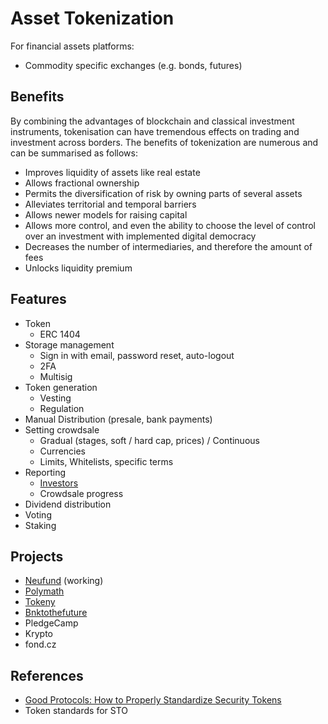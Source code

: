 # Asset Tokenization

For financial assets platforms:

* Commodity specific exchanges \(e.g. bonds, futures\)

## Benefits

By combining the advantages of blockchain and classical investment instruments, tokenisation can have tremendous effects on trading and investment across borders. The benefits of tokenization are numerous and can be summarised as follows:

* Improves liquidity of assets like real estate
* Allows fractional ownership
* Permits the diversification of risk by owning parts of several assets
* Alleviates territorial and temporal barriers
* Allows newer models for raising capital
* Allows more control, and even the ability to choose the level of control over an investment with implemented digital democracy
* Decreases the number of intermediaries, and therefore the amount of fees
* Unlocks liquidity premium

## Features

* Token
  * ERC 1404
* Storage management
  * Sign in with email, password reset, auto-logout
  * 2FA
  * Multisig
* Token generation
  * Vesting
  * Regulation
* Manual Distribution \(presale, bank payments\)
* Setting crowdsale
  * Gradual \(stages, soft / hard cap, prices\) / Continuous
  * Currencies
  * Limits, Whitelists, specific terms
* Reporting
  * [Investors](https://wiki.crowdfunding3.com/docs/~/edit/drafts/-LRSJeVLZO2J0m9vVJ9J/fund-management-app-wip/admin-panel)
  * Crowdsale progress
* Dividend distribution
* Voting
* Staking

## Projects

* [Neufund](https://neufund.org/) \(working\)
* [Polymath](https://polymath.network/)
* [Tokeny](https://tokeny.com/)
* [Bnktothefuture](https://bnktothefuture.com/)
* PledgeCamp
* Krypto
* fond.cz

## References

* [Good Protocols: How to Properly Standardize Security Tokens](https://blog.neufund.org/good-protocols-how-to-properly-standardize-security-tokens-95ff83c81c4a)
* Token standards for STO

